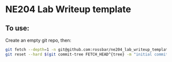 # NE204 Lab Writeup template

## To use:
Create an empty git repo, then:

```bash
git fetch --depth=1 -n git@github.com:rossbar/ne204_lab_writeup_template.git
git reset --hard $(git commit-tree FETCH_HEAD^{tree} -m "initial commit")
```
